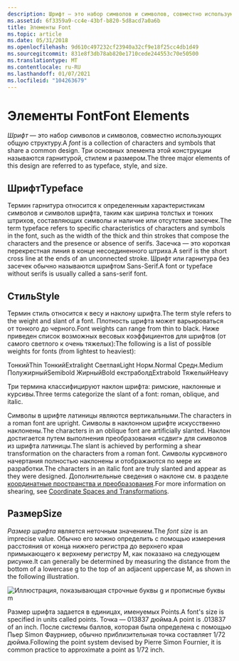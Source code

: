 ```yaml
---
description: Шрифт — это набор символов и символов, совместно использующих общую структуру. Три основных элемента этой конструкции называются гарнитурой, стилем и размером.
ms.assetid: 6f3359a9-cc4e-43bf-b820-5d8acd7a0a6b
title: Элементы Font
ms.topic: article
ms.date: 05/31/2018
ms.openlocfilehash: 9d610c497232cf23940a32cf9e18f25cc4db1d49
ms.sourcegitcommit: 831e8f3db78ab820e1710cede244553c70e50500
ms.translationtype: MT
ms.contentlocale: ru-RU
ms.lasthandoff: 01/07/2021
ms.locfileid: "104263679"
---
```

# <a name="font-elements"></a><span data-ttu-id="6b1b7-104">Элементы Font</span><span class="sxs-lookup"><span data-stu-id="6b1b7-104">Font Elements</span></span>

<span data-ttu-id="6b1b7-105">*Шрифт* — это набор символов и символов, совместно использующих общую структуру.</span><span class="sxs-lookup"><span data-stu-id="6b1b7-105">A *font* is a collection of characters and symbols that share a common design.</span></span> <span data-ttu-id="6b1b7-106">Три основных элемента этой конструкции называются гарнитурой, стилем и размером.</span><span class="sxs-lookup"><span data-stu-id="6b1b7-106">The three major elements of this design are referred to as typeface, style, and size.</span></span>

## <a name="typeface"></a><span data-ttu-id="6b1b7-107">Шрифт</span><span class="sxs-lookup"><span data-stu-id="6b1b7-107">Typeface</span></span>

<span data-ttu-id="6b1b7-108">Термин гарнитура относится к определенным характеристикам символов и символов шрифта, таким как ширина толстых и тонких штрихов, составляющих символы и наличие или отсутствие засечек.</span><span class="sxs-lookup"><span data-stu-id="6b1b7-108">The term typeface refers to specific characteristics of characters and symbols in the font, such as the width of the thick and thin strokes that compose the characters and the presence or absence of serifs.</span></span> <span data-ttu-id="6b1b7-109">Засечка — это короткая перекрестная линия в конце несоединенного штриха.</span><span class="sxs-lookup"><span data-stu-id="6b1b7-109">A serif is the short cross line at the ends of an unconnected stroke.</span></span> <span data-ttu-id="6b1b7-110">Шрифт или гарнитура без засечек обычно называются шрифтом Sans-Serif.</span><span class="sxs-lookup"><span data-stu-id="6b1b7-110">A font or typeface without serifs is usually called a sans-serif font.</span></span>

## <a name="style"></a><span data-ttu-id="6b1b7-111">Стиль</span><span class="sxs-lookup"><span data-stu-id="6b1b7-111">Style</span></span>

<span data-ttu-id="6b1b7-112">Термин стиль относится к весу и наклону шрифта.</span><span class="sxs-lookup"><span data-stu-id="6b1b7-112">The term style refers to the weight and slant of a font.</span></span> <span data-ttu-id="6b1b7-113">Плотность шрифта может варьироваться от тонкого до черного.</span><span class="sxs-lookup"><span data-stu-id="6b1b7-113">Font weights can range from thin to black.</span></span> <span data-ttu-id="6b1b7-114">Ниже приведен список возможных весовых коэффициентов для шрифтов (от самого светлого к очень тяжелых):</span><span class="sxs-lookup"><span data-stu-id="6b1b7-114">The following is a list of possible weights for fonts (from lightest to heaviest):</span></span>

<dl> <span data-ttu-id="6b1b7-115">Тонкий</span><span class="sxs-lookup"><span data-stu-id="6b1b7-115">Thin</span></span>  
<span data-ttu-id="6b1b7-116">Тонкий</span><span class="sxs-lookup"><span data-stu-id="6b1b7-116">Extralight</span></span>  
<span data-ttu-id="6b1b7-117">Светлая</span><span class="sxs-lookup"><span data-stu-id="6b1b7-117">Light</span></span>  
<span data-ttu-id="6b1b7-118">Норм.</span><span class="sxs-lookup"><span data-stu-id="6b1b7-118">Normal</span></span>  
<span data-ttu-id="6b1b7-119">Средн.</span><span class="sxs-lookup"><span data-stu-id="6b1b7-119">Medium</span></span>  
<span data-ttu-id="6b1b7-120">Полужирный</span><span class="sxs-lookup"><span data-stu-id="6b1b7-120">Semibold</span></span>  
<span data-ttu-id="6b1b7-121">Жирный</span><span class="sxs-lookup"><span data-stu-id="6b1b7-121">Bold</span></span>  
<span data-ttu-id="6b1b7-122">екстраболд</span><span class="sxs-lookup"><span data-stu-id="6b1b7-122">Extrabold</span></span>  
<span data-ttu-id="6b1b7-123">Тяжелый</span><span class="sxs-lookup"><span data-stu-id="6b1b7-123">Heavy</span></span>  
</dl>

<span data-ttu-id="6b1b7-124">Три термина классифицируют наклон шрифта: римские, наклонные и курсивы.</span><span class="sxs-lookup"><span data-stu-id="6b1b7-124">Three terms categorize the slant of a font: roman, oblique, and italic.</span></span>

<span data-ttu-id="6b1b7-125">Символы в шрифте латиницы являются вертикальными.</span><span class="sxs-lookup"><span data-stu-id="6b1b7-125">The characters in a roman font are upright.</span></span> <span data-ttu-id="6b1b7-126">Символы в наклонном шрифте искусственно наклонены.</span><span class="sxs-lookup"><span data-stu-id="6b1b7-126">The characters in an oblique font are artificially slanted.</span></span> <span data-ttu-id="6b1b7-127">Наклон достигается путем выполнения преобразования «сдвиг» для символов из шрифта латиницы.</span><span class="sxs-lookup"><span data-stu-id="6b1b7-127">The slant is achieved by performing a shear transformation on the characters from a roman font.</span></span> <span data-ttu-id="6b1b7-128">Символы курсивного начертания полностью наклонены и отображаются по мере их разработки.</span><span class="sxs-lookup"><span data-stu-id="6b1b7-128">The characters in an italic font are truly slanted and appear as they were designed.</span></span> <span data-ttu-id="6b1b7-129">Дополнительные сведения о наклоне см. в разделе [координатные пространства и преобразования](coordinate-spaces-and-transformations.md).</span><span class="sxs-lookup"><span data-stu-id="6b1b7-129">For more information on shearing, see [Coordinate Spaces and Transformations](coordinate-spaces-and-transformations.md).</span></span>

## <a name="size"></a><span data-ttu-id="6b1b7-130">Размер</span><span class="sxs-lookup"><span data-stu-id="6b1b7-130">Size</span></span>

<span data-ttu-id="6b1b7-131">*Размер шрифта* является неточным значением.</span><span class="sxs-lookup"><span data-stu-id="6b1b7-131">The *font size* is an imprecise value.</span></span> <span data-ttu-id="6b1b7-132">Обычно его можно определить с помощью измерения расстояния от конца нижнего регистра до верхнего края примыкающего к верхнему регистру M, как показано на следующем рисунке.</span><span class="sxs-lookup"><span data-stu-id="6b1b7-132">It can generally be determined by measuring the distance from the bottom of a lowercase g to the top of an adjacent uppercase M, as shown in the following illustration.</span></span>

![Иллюстрация, показывающая строчные буквы g и прописные буквы m](images/csftx-01.png)

<span data-ttu-id="6b1b7-134">Размер шрифта задается в единицах, именуемых Points.</span><span class="sxs-lookup"><span data-stu-id="6b1b7-134">A font's size is specified in units called points.</span></span> <span data-ttu-id="6b1b7-135">Точка — 013837 дюйма.</span><span class="sxs-lookup"><span data-stu-id="6b1b7-135">A point is .013837 of an inch.</span></span> <span data-ttu-id="6b1b7-136">После системы баллов, которая была определена с помощью Пьер Simon Фаурниер, обычно приблизительная точка составляет 1/72 дюйма.</span><span class="sxs-lookup"><span data-stu-id="6b1b7-136">Following the point system devised by Pierre Simon Fournier, it is common practice to approximate a point as 1/72 inch.</span></span>

 

 



